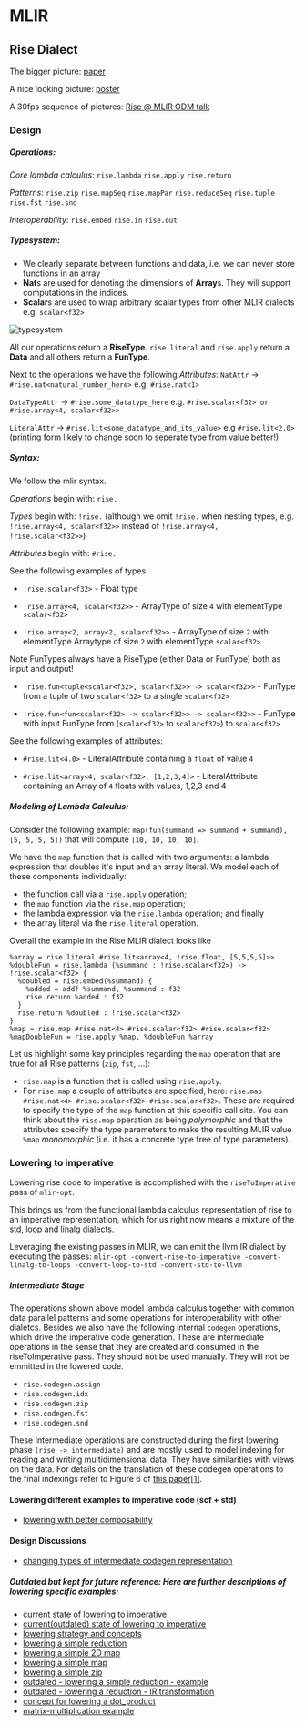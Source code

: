 # MLIR

## Rise Dialect
The bigger picture: [paper](https://michel.steuwer.info/publications/2020/AccML/)

A nice looking picture: [poster](https://drive.google.com/file/d/1mFumDjE5GHcsp9AFEDqF6kx4X9mT0LRT/view)

A 30fps sequence of pictures: [Rise @ MLIR ODM talk](https://drive.google.com/drive/u/0/folders/1ysFBcQhlgDiJg-K87m4WRTa7dKLUyiDM)

### Design

##### Operations:

*Core lambda calculus*:
`rise.lambda`
`rise.apply`
`rise.return`

*Patterns*:
`rise.zip`
`rise.mapSeq`
`rise.mapPar`
`rise.reduceSeq`
`rise.tuple`
`rise.fst`
`rise.snd`

*Interoperability*:
`rise.embed`
`rise.in`
`rise.out`

##### Typesystem:

- We clearly separate between functions and data, i.e. we can never store functions
  in an array
- **Nat**s are used for denoting the dimensions of **Array**s. They will support computations in the indices.
- **Scalar**s are used to wrap arbitrary scalar types from other MLIR dialects e.g. `scalar<f32>`


![typesystem](resources/type_system_new.png)

All our operations return a **RiseType**. `rise.literal` and `rise.apply` return a **Data** and all others return a **FunType**. 

Next to the operations we have the following *Attributes*:
`NatAttr`             -> `#rise.nat<natural_number_here>`           e.g. `#rise.nat<1>`

`DataTypeAttr`        -> `#rise.some_datatype_here`                 e.g. `#rise.scalar<f32> or #rise.array<4, scalar<f32>>`

`LiteralAttr`         -> `#rise.lit<some_datatype_and_its_value>`   e.g  `#rise.lit<2.0>` (printing form likely to change soon to seperate type from value better!)


##### Syntax:

We follow the mlir syntax.

*Operations* begin with:      `rise.`

*Types* begin with:           `!rise.`    (although we omit `!rise.` when nesting types, e.g. `!rise.array<4, scalar<f32>>` instead of `!rise.array<4, !rise.scalar<f32>>`)

*Attributes* begin with:      `#rise.`

See the following examples of types:

- `!rise.scalar<f32>` -                           Float type

- `!rise.array<4, scalar<f32>>` -                 ArrayType of size `4` with elementType `scalar<f32>`

- `!rise.array<2, array<2, scalar<f32>>` -         ArrayType of size `2` with elementType Arraytype of size `2` with elementType `scalar<f32>`


Note FunTypes always have a RiseType (either Data or FunType) both as input and output!

- `!rise.fun<tuple<scalar<f32>, scalar<f32>> -> scalar<f32>>` -   FunType from a tuple of two `scalar<f32>` to a single `scalar<f32>`
  
- `!rise.fun<fun<scalar<f32> -> scalar<f32>> -> scalar<f32>>` -   FunType with input FunType from (`scalar<f32>` to `scalar<f32>`) to `scalar<f32>` 

See the following examples of attributes:

- `#rise.lit<4.0>` -                   LiteralAttribute containing a `float` of value `4`

- `#rise.lit<array<4, scalar<f32>, [1,2,3,4]>` - LiteralAttribute containing an Array of `4` floats with values, 1,2,3 and 4 

##### Modeling of Lambda Calculus:

Consider the following example: `map(fun(summand => summand + summand), [5, 5, 5, 5])` that will compute `[10, 10, 10, 10]`.

We have the `map` function that is called with two arguments: a lambda expression that doubles it's input and an array literal.
We model each of these components individually:
 - the function call via a `rise.apply` operation;
 - the `map` function via the `rise.map` operation;
 - the lambda expression via the `rise.lambda` operation; and finally
 - the array literal via the `rise.literal` operation.
 
Overall the example in the Rise MLIR dialect looks like
```
%array = rise.literal #rise.lit<array<4, !rise.float, [5,5,5,5]>>
%doubleFun = rise.lambda (%summand : !rise.scalar<f32>) -> !rise.scalar<f32> {
  %doubled = rise.embed(%summand) {
    %added = addf %summand, %summand : f32
    rise.return %added : f32
  }
  rise.return %doubled : !rise.scalar<f32>
}
%map = rise.map #rise.nat<4> #rise.scalar<f32> #rise.scalar<f32>
%mapDoubleFun = rise.apply %map, %doubleFun %array
```

Let us highlight some key principles regarding the `map` operation that are true for all Rise patterns (`zip`, `fst`, ...):
- `rise.map` is a function that is called using `rise.apply`.
- For `rise.map` a couple of attributes are specified, here: `rise.map #rise.nat<4> #rise.scalar<f32> #rise.scalar<f32>`.
  These are required to specify the type of the `map` function at this specific call site.
  You can think about the `rise.map` operation as being *polymorphic* and that the attributes specify the type parameters to make the resulting MLIR value `%map` *monomorphic* (i.e. it has a concrete type free of type parameters).

### Lowering to imperative

Lowering rise code to imperative is accomplished
with the `riseToImperative` pass of `mlir-opt`.

This brings us from the functional lambda calculus representation of rise to an imperative
representation, which for us right now means a mixture of the std, loop and
linalg dialects.

Leveraging the existing passes in MLIR, we can emit the llvm IR dialect by
executing the passes: `mlir-opt -convert-rise-to-imperative -convert-linalg-to-loops -convert-loop-to-std -convert-std-to-llvm`


##### Intermediate Stage
The operations shown above model lambda calculus together with common data parallel patterns and some operations for interoperability with other dialetcs.
Besides we also have the following internal `codegen` operations, which drive the imperative code generation. These are intermediate operations in the sense that they are created and consumed in the riseToImperative pass. They should not be used manually. They will not be emmitted in the lowered code.

- `rise.codegen.assign`
- `rise.codegen.idx`
- `rise.codegen.zip`
- `rise.codegen.fst`
- `rise.codegen.snd`

These Intermediate operations are constructed during the first lowering phase
`(rise -> intermediate)` and are mostly used to model indexing for reading and
writing multidimensional data. They have similarities with views on the data. For details on the translation of these codegen
operations to the final indexings refer to Figure 6 of [this paper[1]](https://michel.steuwer.info/files/publications/2017/arXiv-2017.pdf).


#### Lowering different examples to imperative code (scf + std)
- [lowering with better composability](lowering/lowering_with_better_composability.md)

#### Design Discussions
- [changing types of intermediate codegen
  representation](lowering/changing_intermediate_types.md)


##### Outdated but kept for future reference: Here are further descriptions of lowering specific examples:
- [current state of lowering to imperative](lowering/state_of_lowering_23_03.md)
- [current(outdated) state of lowering to imperative](lowering/state_of_lowering.md)
- [lowering strategy and concepts](lowering/lowering_strategy_and_concepts.md)
- [lowering a simple reduction](lowering/simple_reduction_lowering.md)
- [lowering a simple 2D map](lowering/simple_2D_map_lowering.md)
- [lowering a simple map](lowering/simple_map_lowering.md)
- [lowering a simple zip](lowering/simple_zip_lowering.md)
- [outdated - lowering a simple reduction - example](lowering/old_reduce_lowering_to_imperative.md)
- [outdated - lowering a reduction - IR transformation](lowering/old_reduction_lowering_IR_transformations.md)
- [concept for lowering a dot_product](lowering/concept_for_lowering_dot_product.md)
- [matrix-multiplication example](lowering/matrix_multiplication_example_uday.md)
